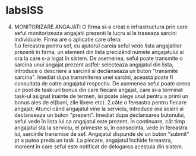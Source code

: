 # labsISS
4. MONITORIZARE ANGAJATI O firma si-a creat o infrastructura prin care seful monitorizeaza angajatii prezenti la lucru si le traseaza sarcini individuale. Firma are o aplicatie care ofera:     
    1.o  fereastra  pentru  sef, cu ajutorul careia seful vede lista angajatilor prezenti în firma, un element din lista precizând numele angajatului si ora la care s-a logat în sistem. De asemenea, seful poate transmite o sarcina unui angajat prezent astfel: selecteaza angajatul din lista, introduce o descriere a sarcinii si declanseaza un buton "transmite sarcina". Imediat dupa transmiterea unei sarcini, aceasta poate fi consultata de catre angajatul respectiv. De asemenea seful poate creea un pool de task-uri bonus din care fiecare angajat, care si-a terminat task-ul asignat inainte de termen, isi poate alege unul pentru a primi un bonus ales de el(bani, zile libere etc).
    2.câte o fereastra pentru fiecare angajat: Atunci când angajatul vine la serviciu, introduce ora sosirii si declanseaza un buton "prezent". Imediat dupa declansarea butonului, seful vede în lista lui ca angajatul este prezent. În continuare, cât timp angajatul sta la serviciu, el primeste si, în consecinta, vede în fereastra lui, sarcinile transmise de sef. Angajatul dispunde de un buton "submit" pt a putea preda un task .La plecare, angajatul închide fereastra, moment în care seful este notificat de delogarea acestuia din sistem.
